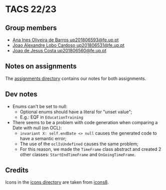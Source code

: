 # TACS 22/23

## Group members

- [Ana Ines Oliveira de Barros <up201806593@fe.up.pt>](up201806593@fe.up.pt)
- [Joao Alexandre Lobo Cardoso <up201806531@fe.up.pt>](up201806531@fe.up.pt)
- [Joao de Jesus Costa <up201806560@fe.up.pt>](up201806560@fe.up.pt)

## Notes on assignments

The [assignments directory](./assignments) contains our notes for both
assignments.

## Dev notes

- Enums can't be set to null:
  - Optional enums should have a literal for "unset value";
  - E.g.: EQF in `EducationTraining`
- There seems to be a problem with code generation when comparing a Date with
  null (on OCL):
  - `invariant X: self.endDate <> null` causes the generated code to have a
    semantic error;
  - The use of the `oclIsUndefined` causes the same problem;
  - For this reason, we made the `TimeFrame` class abstract and created 2 other
    classes: `StartEndTimeFrame` and `OnGoingTimeFrame`.

## Credits

Icons in the [icons directory](./cv.design/icons) are taken from
[icons8](https://icons8.com).
